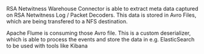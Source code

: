 RSA Netwitness Warehouse Connector is able to extract meta data captured on RSA Netwitness Log / Packet Decoders. This data is stored in Avro Files, which are being transfered to a NFS destination.

Apache Flume is consuming those Avro file.
This is a custom deserializer, which is able to process the events and store the data in e.g. ElasticSearch to be used with tools like Kibana

